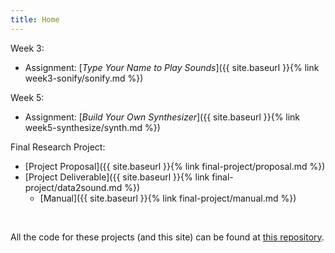 ```yaml
---
title: Home
---
```


Week 3:

- Assignment: [_Type Your Name to Play Sounds_]({{ site.baseurl }}{% link week3-sonify/sonify.md %})

Week 5:

- Assignment: [_Build Your Own Synthesizer_]({{ site.baseurl }}{% link week5-synthesize/synth.md %})

Final Research Project:

- [Project Proposal]({{ site.baseurl }}{% link final-project/proposal.md %})
- [Project Deliverable]({{ site.baseurl }}{% link final-project/data2sound.md %})
  - [Manual]({{ site.baseurl }}{% link final-project/manual.md %})

&nbsp;

All the code for these projects (and this site) can be found at [this repository](https://github.com/thanasibakis/CS190).
